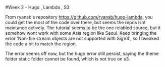 #Week 2 - Hugo , Lambda , S3

From ryansb's repository https://github.com/ryansb/hugo-lambda, you could get the most of the code over there, but seems the repos isnt maintance actively. The tutorial seems to be the one relabled source, but it somehow wont work with some Asia region like Seoul. Keep bringing the error 'Non-file stream objects are not supported with SigV4', so I tweaked the code a bit to match the region.

The error seems off now, but the hugo error still persist, saying the theme folder static folder cannot be found, which is not true on s3.
